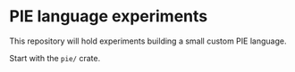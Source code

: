 # PIE language experiments

This repository will hold experiments building a small custom PIE language.

Start with the `pie/` crate.
